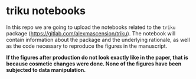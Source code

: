 # triku notebooks
In this repo we are going to upload the notebooks related to the `triku` package (https://gitlab.com/alexmascension/triku). The notebook will contain information about the package and the underlying rationale, as well as the code necessary to reproduce the figures in the manuscript. 

**If the figures after production do not look exactly like in the paper, that is because cosmetic changes were done. None of the figures have been subjected to data manipulation.**

